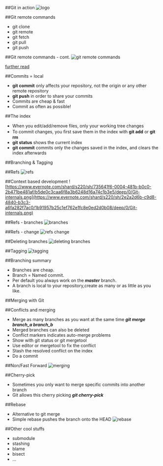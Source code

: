 ##Git in action
![logo](http://rlv.zcache.com/id_fork_that_black_tshirts-r621f1b1216034a3eb8b9eb060cbb6ded_8nax2_512.jpg)


##Git remote commands
* git clone
* git remote
* git fetch
* git pull
* git push


##Git remote commands - cont.
![git remote commands](http://image.beekka.com/blog/2014/bg2014061202.jpg)

[further read](http://www.ruanyifeng.com/blog/2014/06/git_remote.html)


##Commits = local
* **git commit** only affects your repository, not the origin or any other remote repository
* **git push** in order to share your commits
* Commits are cheap & fast
* Commit as often as possible!


##The index
* When you edit/add/remove ﬁles, only your working tree changes
* To commit changes, you ﬁrst save them in the index with **git add** or **git rm**
* **git status** shows the current index
* **git commit** commits only the changes saved in the index, and clears the index afterwards


##Branching & Tagging


##Refs
![refs](https://www.evernote.com/shard/s220/sh/2e2a2d6b-c9d8-4840-b3c3-a6fa282f7ac0/1b91957b25c1ef762e1fc8e0ed2d0b08/deep/0/Git-internals.png)


##Context based development
![https://www.evernote.com/shard/s220/sh/735641f6-0004-481b-b0c0-2b471be481af/b5de0c3caa6f8a3b6248d16a74c1b3e5/deep/0/Git-internals.png](https://www.evernote.com/shard/s220/sh/2e2a2d6b-c9d8-4840-b3c3-a6fa282f7ac0/1b91957b25c1ef762e1fc8e0ed2d0b08/deep/0/Git-internals.png)


##Refs - branches
![branches](https://www.evernote.com/shard/s220/sh/121ca354-6b38-4353-be5f-1f15f03475ef/e49579f6006f7f33f00426bbe3838cfc/deep/0/Git-internals.png)


##Refs - change
![refs change](https://www.evernote.com/shard/s220/sh/4437e3e0-5e74-4d7c-886a-b43f63c05046/d3634e4141dc6057e01f8263e1bb8d4f/deep/0/Git-internals.png)


##Deleting branches
![deleting branches](https://www.evernote.com/shard/s220/sh/854c561e-6ca0-45eb-8bd1-bfc47141d5d4/8646260635f71ca3344a06e0acf40930/deep/0/Git-internals.png)


##Tagging
![tagging](https://www.evernote.com/shard/s220/sh/db71b114-49b9-4d90-9ffd-7d10ebc6482d/bca16b8fad23784b2ebe857f9fa80a60/deep/0/Git-internals.png)


##Branching summary
* Branches are cheap.
* Branch = Named commit.
* Per default you always work on the **_master_** branch.
* A branch is local to your repository,create as many or as little as you like.


##Merging with Git


##Conflicts and merging
* Merge as many branches as you want at the same time **_git merge branch_a branch_b_**
* Merged branches can also be deleted
* Conflict markers indicates auto-merge problems 
* Show with git status or git mergetool 
* Use editor or mergetool to fix the conflict 
* Stash the resolved conflict on the index 
* Do a commit


##Non/Fast Forward
![merging](https://www.evernote.com/shard/s220/sh/dc8161bb-3aa8-4f42-8dec-f3fbd3ee1ed7/1768b1028cea7002762426cd0ecf4aba/deep/0/Git-internals.png)


##Cherry-pick
* Sometimes you only want to merge specific commits into another branch
* Git allows this cherry picking **_git cherry-pick <commit>_**


##Rebase
* Alternative to git merge
* Simple rebase pushes the branch onto the HEAD
![rebase](https://www.evernote.com/shard/s220/sh/2aca6f89-3e01-40a2-98fe-111b54906796/b0c1717872eb9acb1453528caecd597d/deep/0/Git-in-action.png)


##Other cool stuffs
* submodule
* stashing
* blame
* bisect
* ...
